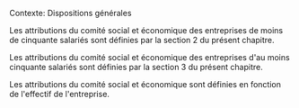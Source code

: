 Contexte: Dispositions générales

Les attributions du comité social et économique des entreprises de moins de cinquante salariés sont définies par la section 2 du présent chapitre.

Les attributions du comité social et économique des entreprises d'au moins cinquante salariés sont définies par la section 3 du présent chapitre.

Les attributions du comité social et économique sont définies en fonction de l'effectif de l'entreprise.